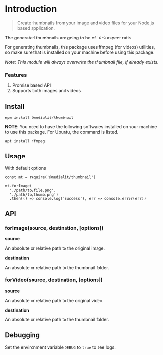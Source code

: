 # Introduction

> Create thumbnails from your image and video files for your Node.js based application.

The generated thumbnails are going to be of `16:9` aspect ratio.

For generating thumbnails, this package uses ffmpeg (for videos) utilities, so make sure that is installed on your machine before using this package.

_Note: This module will always overwrite the thumbnail file, if already exists._

### Features

1. Promise based API
2. Supports both images and videos

## Install

```
npm install @medialit/thumbnail
```

**NOTE**: You need to have the following softwares installed on your machine to use this package. For Ubuntu, the command is listed.

```
apt install ffmpeg
```

## Usage

With default options

```
const mt = require('@medialit/thumbnail')

mt.forImage(
  './path/to/file.png',
  './path/to/thumb.png')
  .then(() => console.log('Success'), err => console.error(err))
```

## API

### forImage(source, destination, [options])

**source**

An absolute or relative path to the original image.

**destination**

An absolute or relative path to the thumbnail folder.

### forVideo(source, destination, [options])

**source**

An absolute or relative path to the original video.

**destination**

An absolute or relative path to the thumbnail folder.

## Debugging

Set the environment variable `DEBUG` to `true` to see logs.
